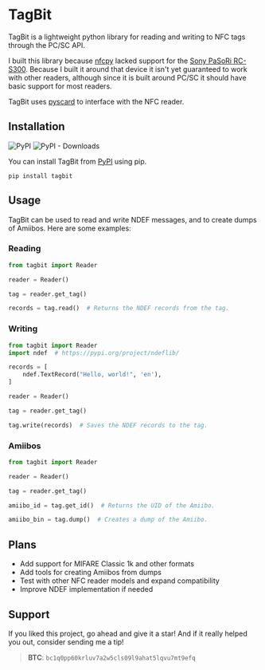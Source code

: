 # TagBit
TagBit is a lightweight python library for reading and writing to NFC tags through the PC/SC API.

I built this library because [nfcpy](https://github.com/nfcpy/nfcpy) lacked support for the [Sony PaSoRi RC-S300](https://www.sony.net/Products/felica/business/products/RC-S300S1.html).
Because I built it around that device it isn't yet guaranteed to work with other readers, although since it is built around PC/SC it should have basic support for most readers.

TagBit uses [pyscard](https://github.com/LudovicRousseau/pyscard) to interface with the NFC reader.

## Installation
![PyPI](https://img.shields.io/pypi/v/tagbit)
![PyPI - Downloads](https://img.shields.io/pypi/dm/tagbit)

You can install TagBit from [PyPI](https://pypi.org/project/tagbit) using pip.

`pip install tagbit`

## Usage
TagBit can be used to read and write NDEF messages, and to create dumps of Amiibos. Here are some examples:

### Reading
```python
from tagbit import Reader

reader = Reader()

tag = reader.get_tag()

records = tag.read()  # Returns the NDEF records from the tag.
```

### Writing
```python
from tagbit import Reader
import ndef  # https://pypi.org/project/ndeflib/

records = [
    ndef.TextRecord("Hello, world!", 'en'),
]

reader = Reader()

tag = reader.get_tag()

tag.write(records)  # Saves the NDEF records to the tag.
```

### Amiibos
```python
from tagbit import Reader

reader = Reader()

tag = reader.get_tag()

amiibo_id = tag.get_id()  # Returns the UID of the Amiibo.

amiibo_bin = tag.dump()  # Creates a dump of the Amiibo.
```

## Plans
- Add support for MIFARE Classic 1k and other formats
- Add tools for creating Amiibos from dumps
- Test with other NFC reader models and expand compatibility
- Improve NDEF implementation if needed

## Support
If you liked this project, go ahead and give it a star! And if it really helped you out, consider sending me a tip!

> **BTC**: `bc1q0pp60krluv7a2w5cls09l9ahat5lqvu7mt9efq`
